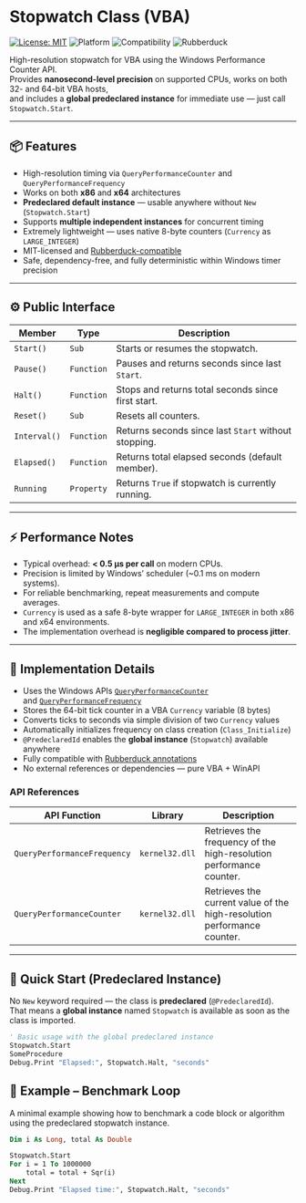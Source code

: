 # Stopwatch Class (VBA)
[![License: MIT](https://img.shields.io/badge/License-MIT-green.svg)](LICENSE)
![Platform](https://img.shields.io/badge/Platform-VBA%20(Excel%2C%20Access%2C%20Office)-blue)
![Compatibility](https://img.shields.io/badge/Architecture-x86%20%7C%20x64-lightgrey)
![Rubberduck](https://img.shields.io/badge/Rubberduck-Ready-orange)

High-resolution stopwatch for VBA using the Windows Performance Counter API.  
Provides **nanosecond-level precision** on supported CPUs, works on both 32- and 64-bit VBA hosts,  
and includes a **global predeclared instance** for immediate use — just call `Stopwatch.Start`.

---

## 📦 Features

- High-resolution timing via `QueryPerformanceCounter` and `QueryPerformanceFrequency`
- Works on both **x86** and **x64** architectures
- **Predeclared default instance** — usable anywhere without `New` (`Stopwatch.Start`)
- Supports **multiple independent instances** for concurrent timing
- Extremely lightweight — uses native 8-byte counters (`Currency` as `LARGE_INTEGER`)
- MIT-licensed and [Rubberduck-compatible](https://rubberduckvba.com/)
- Safe, dependency-free, and fully deterministic within Windows timer precision

---

## ⚙️ Public Interface

| Member        | Type       | Description |
|----------------|------------|-------------|
| `Start()`      | `Sub`      | Starts or resumes the stopwatch. |
| `Pause()`      | `Function` | Pauses and returns seconds since last `Start`. |
| `Halt()`       | `Function` | Stops and returns total seconds since first start. |
| `Reset()`      | `Sub`      | Resets all counters. |
| `Interval()`   | `Function` | Returns seconds since last `Start` without stopping. |
| `Elapsed()`    | `Function` | Returns total elapsed seconds (default member). |
| `Running`      | `Property` | Returns `True` if stopwatch is currently running. |

---

## ⚡ Performance Notes

- Typical overhead: **< 0.5 µs per call** on modern CPUs.  
- Precision is limited by Windows’ scheduler (~0.1 ms on modern systems).  
- For reliable benchmarking, repeat measurements and compute averages.  
- `Currency` is used as a safe 8-byte wrapper for `LARGE_INTEGER` in both x86 and x64 environments.  
- The implementation overhead is **negligible compared to process jitter**.

---

## 🧠 Implementation Details

- Uses the Windows APIs [`QueryPerformanceCounter`](https://learn.microsoft.com/en-us/windows/win32/api/profileapi/nf-profileapi-queryperformancecounter)  
  and [`QueryPerformanceFrequency`](https://learn.microsoft.com/en-us/windows/win32/api/profileapi/nf-profileapi-queryperformancefrequency)
- Stores the 64-bit tick counter in a VBA `Currency` variable (8 bytes)
- Converts ticks to seconds via simple division of two `Currency` values
- Automatically initializes frequency on class creation (`Class_Initialize`)
- `@PredeclaredId` enables the **global instance** (`Stopwatch`) available anywhere
- Fully compatible with [Rubberduck annotations](https://rubberduckvba.com/annotations)
- No external references or dependencies — pure VBA + WinAPI

### API References

| API Function | Library | Description |
|---------------|----------|-------------|
| `QueryPerformanceFrequency` | `kernel32.dll` | Retrieves the frequency of the high-resolution performance counter. |
| `QueryPerformanceCounter`   | `kernel32.dll` | Retrieves the current value of the high-resolution performance counter. |

---

## 🚀 Quick Start (Predeclared Instance)

No `New` keyword required — the class is **predeclared** (`@PredeclaredId`).  
That means a **global instance** named `Stopwatch` is available as soon as the class is imported.

```vb
' Basic usage with the global predeclared instance
Stopwatch.Start
SomeProcedure
Debug.Print "Elapsed:", Stopwatch.Halt, "seconds"
```

## 🧪 Example – Benchmark Loop

A minimal example showing how to benchmark a code block or algorithm using the predeclared stopwatch instance.

```vb
Dim i As Long, total As Double

Stopwatch.Start
For i = 1 To 1000000
    total = total + Sqr(i)
Next
Debug.Print "Elapsed time:", Stopwatch.Halt, "seconds"
```
